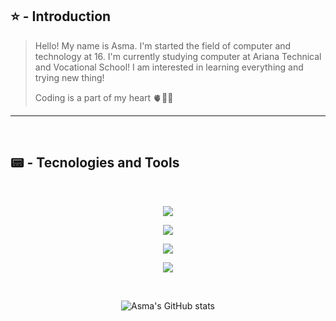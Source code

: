 
## ⭐ - Introduction
> Hello! My name is Asma.
> I'm started the field of computer and technology at 16.
> I'm currently studying computer at Ariana Technical and Vocational School!
> I am interested in learning everything and trying new thing!
>  
> Coding is a part of my heart 🫀👩‍💻
---
<br>

## 📟 - Tecnologies and Tools
<br>
<p align="center">
  <a href="https://skillicons.dev">
    <img src="https://skillicons.dev/icons?i=git,cs,html,github,visualstudio" />
  </a>
</p>
<p align="center">
  <a href="https://skillicons.dev">
    <img src="https://skillicons.dev/icons?i=vscode,ai,pycharm,css,figma" />
  </a>
</p>
<p align="center">
  <a href="https://skillicons.dev">
    <img src="https://skillicons.dev/icons?i=ae,bootstrap,codepen,kali,js" />
  </a>
</p>
<p align="center">
  <a href="https://skillicons.dev">
    <img src="https://skillicons.dev/icons?i=ps,windows,python" />
  </a>
</p>
  </a>
</p>
<br>

<div align='center'>
  
 ![ Asma's GitHub stats](https://github-readme-stats.vercel.app/api?username=Asma-Jamshidian2007&show_icons=true&theme=transparent)
</div>

